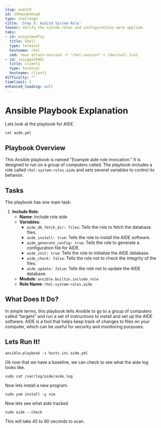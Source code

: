 ```yaml
---
slug: auditd
id: zdhmuubxbxq9
type: challenge
title: 'Step 5: Auditd System Role'
teaser: Verify the system roles and configurations were applied.
tabs:
- id: ooipy2mwdfzy
  title: Shell
  type: terminal
  hostname: rhel
  cmd: tmux attach-session -t "rhel-session" > /dev/null 2>&1
- id: ixiyqqa7046l
  title: client1
  type: terminal
  hostname: client1
difficulty: ""
timelimit: 1
enhanced_loading: null
---
```

# Ansible Playbook Explanation

Lets look at the playbook for AIDE.

```bash,run
cat aide.yml
```

## Playbook Overview

This Ansible playbook is named "Example aide role invocation." It is designed to run on a group of computers called. The playbook includes a role called `rhel-system-roles.aide` and sets several variables to control its behavior.

## Tasks

The playbook has one main task:

1. **Include Role**:
   - **Name**: Include role aide
   - **Variables**:
     - `aide_db_fetch_dir: files`: Tells the role to fetch the database files.
     - `aide_install: true`: Tells the role to install the AIDE software.
     - `aide_generate_config: true`: Tells the role to generate a configuration file for AIDE.
     - `aide_init: true`: Tells the role to initialize the AIDE database.
     - `aide_check: false`: Tells the role not to check the integrity of the files.
     - `aide_update: false`: Tells the role not to update the AIDE database.
   - **Module**: `ansible.builtin.include_role`
   - **Role Name**: `rhel-system-roles.aide`

## What Does It Do?

In simple terms, this playbook tells Ansible to go to a group of computers called "targets" and run a set of instructions to install and set up the AIDE software. AIDE is a tool that helps keep track of changes to files on your computer, which can be useful for security and monitoring purposes.

## Lets Run It!

```bash,run
ansible-playbook -i hosts.ini aide.yml
```

Ok now that we have a baseline, we can check to see what the aide log looks like.

```bash,run
sudo cat /var/log/aide/aide.log
```

Now lets install a new program.

```bash,run
sudo yum install -y vim
```

Now lets see what aide tracked
```bash,run
sudo aide --check
```
This will take 45 to 90 seconds to scan.

